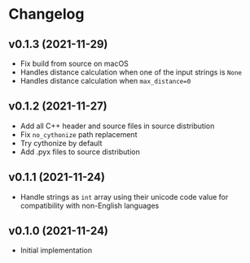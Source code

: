 Changelog
=========

v0.1.3 (2021-11-29)
-------------------
- Fix build from source on macOS
- Handles distance calculation when one of the input strings is `None`
- Handles distance calculation when `max_distance=0`

v0.1.2 (2021-11-27)
-------------------
- Add all C++ header and source files in source distribution
- Fix `no_cythonize` path replacement
- Try cythonize by default
- Add .pyx files to source distribution

v0.1.1 (2021-11-24)
-------------------
- Handle strings as `int` array using their unicode code value for compatibility with non-English languages

v0.1.0 (2021-11-24)
-------------------
- Initial implementation
